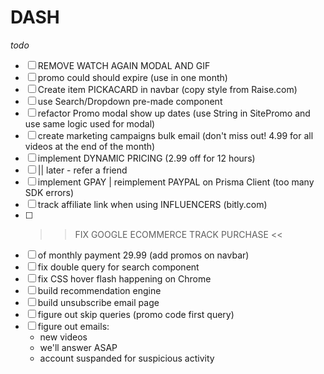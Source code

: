 # DASH

*todo*

- [ ] REMOVE WATCH AGAIN MODAL AND GIF
- [ ] promo could should expire (use in one month)
- [ ] Create item PICKACARD in navbar (copy style from Raise.com)
- [ ] use Search/Dropdown pre-made component
- [ ] refactor Promo modal show up dates (use String in SitePromo and use same logic used for modal)
- [ ] create marketing campaigns bulk email (don't miss out! 4.99 for all videos at the end of the month)
- [ ] implement DYNAMIC PRICING (2.99 off for 12 hours)
- [ ] || later - refer a friend
- [ ] implement GPAY | reimplement PAYPAL on Prisma Client (too many SDK errors)
- [ ] track affiliate link when using INFLUENCERS (bitly.com)
- [ ] >> FIX GOOGLE ECOMMERCE TRACK PURCHASE <<
- [ ] of monthly payment 29.99 (add promos on navbar)
- [ ] fix double query for search component
- [ ] fix CSS hover flash happening on Chrome 
- [ ] build recommendation engine
- [ ] build unsubscribe email page
- [ ] figure out skip queries (promo code first query)
- [ ] figure out emails: 
    - new videos
    - we'll answer ASAP
    - account suspanded for suspicious activity
